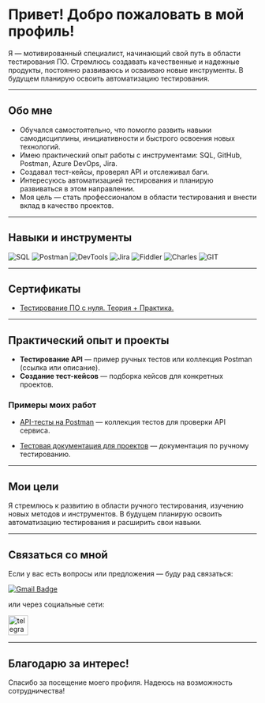 # Привет! Добро пожаловать в мой профиль!

Я — мотивированный специалист, начинающий свой путь в области тестирования ПО. Стремлюсь создавать качественные и надежные продукты, постоянно развиваюсь и осваиваю новые инструменты. В будущем планирую освоить автоматизацию тестирования.

---

## Обо мне

- Обучался самостоятельно, что помогло развить навыки самодисциплины, инициативности и быстрого освоения новых технологий.  
- Имею практический опыт работы с инструментами: SQL, GitHub, Postman, Azure DevOps, Jira.  
- Создавал тест-кейсы, проверял API и отслеживал баги.  
- Интересуюсь автоматизацией тестирования и планирую развиваться в этом направлении.  
- Моя цель — стать профессионалом в области тестирования и внести вклад в качество проектов.

---

## Навыки и инструменты

![SQL](https://img.shields.io/badge/-SQL-ffffff?style=for-the-badge&logo=mysql&logoColor=4479A1)
![Postman](https://img.shields.io/badge/-Postman-ffffff?style=for-the-badge&logo=postman&logoColor=FF6C37)
![DevTools](https://img.shields.io/badge/-DevTools-ffffff?style=for-the-badge&logo=googlechrome&logoColor=4285F4)
![Jira](https://img.shields.io/badge/-Jira-ffffff?style=for-the-badge&logo=jira&logoColor=0052CC)
![Fiddler](https://img.shields.io/badge/-Fiddler-ffffff?style=for-the-badge&logo=fiddler&logoColor=FF6600)
![Charles](https://img.shields.io/badge/-Charles%20Proxy-ffffff?style=for-the-badge)
![GIT](https://img.shields.io/badge/-GIT-ffffff?style=for-the-badge&logo=git&logoColor=F05032)

---

## Сертификаты

- [Тестирование ПО с нуля. Теория + Практика.](https://stepik.org/cert/2836210)

---

## Практический опыт и проекты

- **Тестирование API** — пример ручных тестов или коллекция Postman (ссылка или описание).  
- **Создание тест-кейсов** — подборка кейсов для конкретных проектов.  

### Примеры моих работ

- [API-тесты на Postman](https://github.com/C3U3/C3U3/tree/5fee5421903f6f40460fb14ae93814f05ff2083e/API_Postman) — коллекция тестов для проверки API сервиса.  

- [Тестовая документация для проектов](https://github.com/C3U3/C3U3/tree/66b363a87a9c9c9a46d3d5dd6b7195517b1cd3c8/TestDocs) — документация по ручному тестированию.

---

## Мои цели

Я стремлюсь к развитию в области ручного тестирования, изучению новых методов и инструментов. В будущем планирую освоить автоматизацию тестирования и расширить свои навыки.

---

## Связаться со мной

Если у вас есть вопросы или предложения — буду рад связаться:

[![Gmail Badge](https://img.shields.io/badge/-Gmail-red?style=flat&logo=Gmail&logoColor=white)](mailto:skymowan@gmail.com)

или через социальные сети:

<div style="margin-top:10px;">
  <a href="https://t.me/C3R_U3D" target="_blank" style="display:inline-block;">
    <img src="https://cdn-icons-png.flaticon.com/512/2111/2111646.png" width="40" height="40" alt="telegram" />
  </a>
</div>

---

## Благодарю за интерес!

Спасибо за посещение моего профиля. Надеюсь на возможность сотрудничества!
